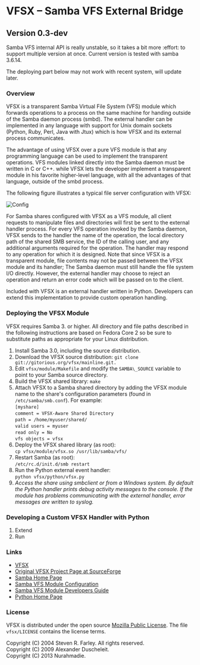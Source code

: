 # VFSX – Samba VFS External Bridge

## Version 0.3-dev
Samba VFS internal API is really unstable, so it takes a bit more :effort: to support multiple version at once. Current version is tested with samba 3.6.14.

The deploying part below may not work with recent system, will update later.

### Overview

VFSX is a transparent Samba Virtual File System (VFS) module which forwards operations to a process on the same machine for handing outside of the Samba daemon process (smbd). The external handler can be implemented in any language with support for Unix domain sockets (Python, Ruby, Perl, Java with Jtux) which is how VFSX and its external process communicates.

The advantage of using VFSX over a pure VFS module is that any programming language can be used to implement the transparent operations. VFS modules linked directly into the Samba daemon must be written in C or C++. while VFSX lets the developer implement a transparent module in his favorite higher-level language, with all the advantages of that language, outside of the smbd process.

The following figure illustrates a typical file server configuration with VFSX:

![Config][1]

For Samba shares configured with VFSX as a VFS module, all client requests to manipulate files and directories will first be sent to the external handler process. For every VFS operation invoked by the Samba daemon, VFSX sends to the handler the name of the operation, the local directory path of the shared SMB service, the ID of the calling user, and any additional arguments required for the operation. The handler may respond to any operation for which it is designed. Note that since VFSX is a transparent module, file contents may not be passed between the VFSX module and its handler; The Samba daemon must still handle the file system I/O directly. However, the external handler may choose to reject an operation and return an error code which will be passed on to the client.

Included with VFSX is an external handler written in Python. Developers can extend this implementation to provide custom operation handling.

### Deploying the VFSX Module
VFSX requires Samba 3. or higher. All directory and file paths described in the following instructions are based on Fedora Core 2 so be sure to substitute paths as appropriate for your Linux distribution.

1. Install Samba 3.0, including the source distribution.
2. Download the VFSX source distribution: `git clone git://gitorious.org/vfsx/mainline.git.`
3. Edit  `vfsx/module/Makefile` and modify the `SAMBA\_SOURCE` variable to point to your Samba source directory.
4. Build the VFSX shared library: `make`
5. Attach VFSX to a Samba shared directory by adding the VFSX module name to the share's configuration parameters (found in `/etc/samba/smb.conf`). 
For example:  
`[myshare]`  
`comment = VFSX-Aware Shared Directory`  
`path = /home/myuser/shared/`  
`valid users = myuser`  
`read only = No`  
`vfs objects = vfsx`
6. Deploy the VFSX shared library (as root):  
`cp vfsx/module/vfsx.so /usr/lib/samba/vfs/`
7. Restart Samba (as root):  
`/etc/rc.d/init.d/smb restart`
8. Run the Python external event handler:  
`python vfsx/python/vfsx.py`
9. <i>Access the share using smbclient or from a Windows system. By default the Python handler prints debug activity messages to the console. If the module has problems communicating with the external handler, error messages are written to syslog.</i>

### Developing a Custom VFSX Handler with Python

1. Extend
2. Run

### Links

* [VFSX ][2]
* [Original VFSX Project Page at SourceForge][3]
* [Samba Home Page][4]
* [ Samba VFS Module Configuration][5]
* [ Samba VFS Module Developers Guide][6]
* [Python Home Page][7]

### License
VFSX is distributed under the open source [Mozilla Public License][8]. The file  `vfsx/LICENSE` contains the license terms.

Copyright (C) 2004 Steven R. Farley. All rights reserved.  
Copyright (C) 2009 Alexander Duscheleit.  
Copyright (C) 2013 Nurahmadie.

  [1]: http://gitorious.org/vfsx/vfsx/blobs/raw/master/docs/config.png
  [2]: http://gitorious.org/vfsx
  [3]: http://sourceforge.net/projects/vfsx/
  [4]: http://www.samba.org/
  [5]: http://www.samba.org/samba/docs/man/Samba-HOWTO-Collection/VFS.html
  [6]: http://www.samba.org/samba/docs/man/Samba-Developers-Guide/vfs.html
  [7]: http://www.python.org/
  [8]: http://www.mozilla.org/MPL/MPL-1.1.html
